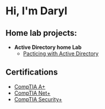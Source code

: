 <h1>Hi, I'm Daryl 

<h2>Home lab projects:</h2>

- <b>Active Directory home Lab</b>
  - [Pacticing with Active Directory](https://github.com/Dpayne2/ActiveDirectoryLab)


<h2>Certifications</h2>

- [CompTIA A+](https://www.credly.com/badges/54455d85-7811-47b3-af4e-52efd1bca0b7/public_url)
- [CompTIA Net+](https://www.credly.com/badges/d3b72154-963c-49ed-a793-3507f9a61ad5/public_url)
- [CompTIA Security+](https://www.credly.com/badges/fbc7fbe5-a2bf-4b63-86ee-0a5d2627e20f/public_url)



